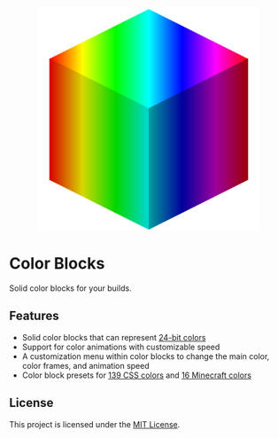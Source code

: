 <p style="text-align: center;"><img src="src/main/resources/assets/colorblocks/icon.png" alt="Color Blocks Logo"></p>

# Color Blocks
Solid color blocks for your builds.

## Features
- Solid color blocks that can represent [24-bit colors](https://en.wikipedia.org/wiki/Color_depth#True_color_(24-bit))
- Support for color animations with customizable speed
- A customization menu within color blocks to change the main color, color frames, and animation speed
- Color block presets for [139 CSS colors](https://www.w3schools.com/colors/colors_names.asp) and [16 Minecraft colors](https://minecraft.wiki/w/Dye#Color_values)

## License
This project is licensed under the [MIT License](./LICENSE).